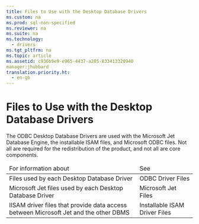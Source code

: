 ```yaml
---
title: Files to Use with the Desktop Database Drivers
ms.custom: na
ms.prod: sql-non-specified
ms.reviewer: na
ms.suite: na
ms.technology: 
  - drivers
ms.tgt_pltfrm: na
ms.topic: article
ms.assetid: c936b9e9-e965-4437-a205-833413320940
manager:jhubbard
translation.priority.ht: 
  - en-gb
---
```

# Files to Use with the Desktop Database Drivers
<?xml version="1.0" encoding="utf-8"?>
<developerConceptualDocument xmlns="http://ddue.schemas.microsoft.com/authoring/2003/5" xmlns:xlink="http://www.w3.org/1999/xlink" xmlns:xsi="http://www.w3.org/2001/XMLSchema-instance" xsi:schemaLocation="http://ddue.schemas.microsoft.com/authoring/2003/5 http://dduestorage.blob.core.windows.net/ddueschema/developer.xsd">
  <introduction>
    <para>The ODBC Desktop Database Drivers are used with the Microsoft Jet Database Engine, the installable ISAM files, and Microsoft ODBC files. Not all are required for the redistribution of the product, and not all are core components. </para>
    <table xmlns:caps="http://schemas.microsoft.com/build/caps/2013/11">
      <thead>
        <tr>
          <TD>
            <para>For information about</para>
          </TD>
          <TD>
            <para>See</para>
          </TD>
        </tr>
      </thead>
      <tbody>
        <tr>
          <TD>
            <para>Files used by each Desktop Database Driver</para>
          </TD>
          <TD>
            <para>ODBC Driver Files</para>
          </TD>
        </tr>
        <tr>
          <TD>
            <para>Microsoft Jet files used by each Desktop Database Driver</para>
          </TD>
          <TD>
            <para>Microsoft Jet Files</para>
          </TD>
        </tr>
        <tr>
          <TD>
            <para>IISAM driver files that provide data access between Microsoft Jet and the other DBMS</para>
          </TD>
          <TD>
            <para>Installable ISAM Driver Files</para>
          </TD>
        </tr>
      </tbody>
    </table>
  </introduction>
  <relatedTopics />
</developerConceptualDocument>